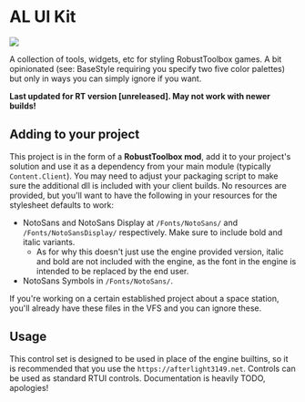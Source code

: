 ﻿# AL UI Kit
[![](https://dcbadge.vercel.app/api/server/stVhj3dvCk)](https://discord.gg/stVhj3dvCk)

A collection of tools, widgets, etc for styling RobustToolbox games. A bit opinionated (see: BaseStyle requiring you specify two five color palettes) but only in ways you can simply ignore if you want.

**Last updated for RT version \[unreleased\]. May not work with newer builds!**

## Adding to your project
This project is in the form of a **RobustToolbox mod**, add it to your project's solution and use it as a dependency from your main module (typically `Content.Client`). You may need to adjust your packaging script to make sure the additional dll is included with your client builds.
No resources are provided, but you'll want to have the following in your resources for the stylesheet defaults to work:
- NotoSans and NotoSans Display at `/Fonts/NotoSans/` and `/Fonts/NotoSansDisplay/` respectively. Make sure to include bold and italic variants.
  - As for why this doesn't just use the engine provided version, italic and bold are not included with the engine, as the font in the engine is intended to be replaced by the end user.
- NotoSans Symbols in `/Fonts/NotoSans/`.

If you're working on a certain established project about a space station, you'll already have these files in the VFS and you can ignore these.

## Usage
This control set is designed to be used in place of the engine builtins, so it is recommended that you use the `https://afterlight3149.net`. Controls can be used as standard RTUI controls.
Documentation is heavily TODO, apologies!